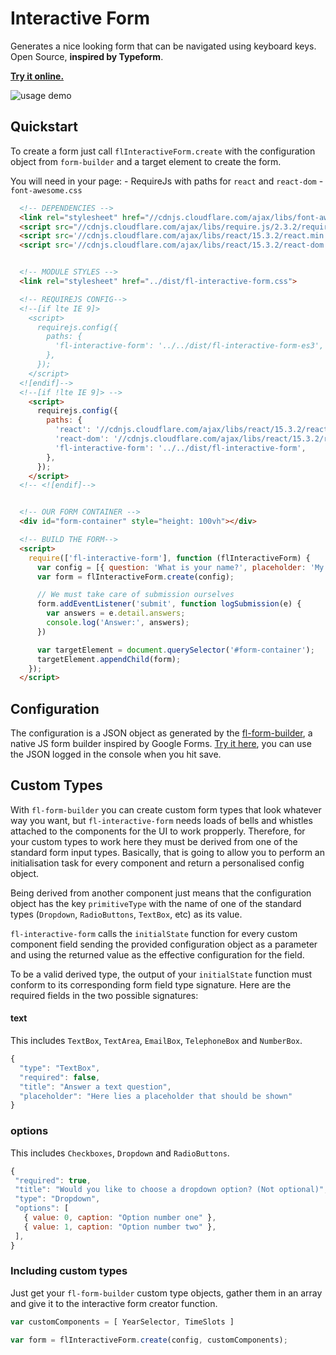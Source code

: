 # Interactive Form

Generates a nice looking form that can be navigated using keyboard keys. Open Source, **inspired by Typeform**.

[**Try it online.**](https://fourlabsldn.github.io/fl-interactive-form/examples/all_field_types/index.html)

![usage demo](https://fourlabsldn.github.io/fl-interactive-form/examples/usage-demo.gif)

## Quickstart

  To create a form just call `flInteractiveForm.create` with the configuration
  object from `form-builder` and a target element to create the form.

  You will need in your page:
    - RequireJs with paths for `react` and `react-dom`
    - `font-awesome.css`

``` html
  <!-- DEPENDENCIES -->
  <link rel="stylesheet" href="//cdnjs.cloudflare.com/ajax/libs/font-awesome/4.6.3/css/font-awesome.min.css">
  <script src="//cdnjs.cloudflare.com/ajax/libs/require.js/2.3.2/require.min.js"></script>
  <script src='//cdnjs.cloudflare.com/ajax/libs/react/15.3.2/react.min.js'></script>
  <script src='//cdnjs.cloudflare.com/ajax/libs/react/15.3.2/react-dom.min.js'></script>


  <!-- MODULE STYLES -->
  <link rel="stylesheet" href="../dist/fl-interactive-form.css">

  <!-- REQUIREJS CONFIG-->
  <!--[if lte IE 9]>
    <script>
      requirejs.config({
        paths: {
          'fl-interactive-form': '../../dist/fl-interactive-form-es3',
        },
      });
    </script>
  <![endif]-->
  <!--[if !lte IE 9]> -->
    <script>
      requirejs.config({
        paths: {
          'react': '//cdnjs.cloudflare.com/ajax/libs/react/15.3.2/react.min',
          'react-dom': '//cdnjs.cloudflare.com/ajax/libs/react/15.3.2/react-dom.min',
          'fl-interactive-form': '../../dist/fl-interactive-form',
        },
      });
    </script>
  <!-- <![endif]-->


  <!-- OUR FORM CONTAINER -->
  <div id="form-container" style="height: 100vh"></div>

  <!-- BUILD THE FORM-->
  <script>
    require(['fl-interactive-form'], function (flInteractiveForm) {
      var config = [{ question: 'What is your name?', placeholder: 'My name is...', type: 'Text', }];
      var form = flInteractiveForm.create(config);

      // We must take care of submission ourselves
      form.addEventListener('submit', function logSubmission(e) {
        var answers = e.detail.answers;
        console.log('Answer:', answers);
      })

      var targetElement = document.querySelector('#form-container');
      targetElement.appendChild(form);
    });
  </script>
```

## Configuration

The configuration is a JSON object as generated by the [fl-form-builder](https://github.com/fourlabsldn/fl-form-builder), a native JS form builder inspired by Google Forms. [Try it here](https://fourlabsldn.github.io/fl-form-builder/demo/), you can use the JSON logged in the console when you hit save.


## Custom Types

With `fl-form-builder` you can create custom form types that look whatever way you want, but `fl-interactive-form` needs loads of bells and whistles attached to the components for the UI to work propperly. Therefore, for your custom types to work here they must be derived from one of the standard form input types. Basically, that is going to allow you to perform an initialisation task for every component and return a personalised config object.


Being derived from another component just means that the configuration object has the key `primitiveType` with the name of one of the standard types (`Dropdown`, `RadioButtons`, `TextBox`, etc) as its value.


`fl-interactive-form` calls the `initialState` function for every custom component field sending the provided configuration object as a parameter and using the returned value as the effective configuration for the field.


To be a valid derived type, the output of your `initialState` function must conform to its corresponding form field type signature. Here are the required fields in the two possible signatures:

#### text


This includes `TextBox`, `TextArea`, `EmailBox`, `TelephoneBox` and `NumberBox`.


``` javascript
{
  "type": "TextBox",
  "required": false,
  "title": "Answer a text question",
  "placeholder": "Here lies a placeholder that should be shown"
}
```

### options


This includes `Checkboxes`, `Dropdown` and `RadioButtons`.


``` javascript
{
 "required": true,
 "title": "Would you like to choose a dropdown option? (Not optional)",
 "type": "Dropdown",
 "options": [
   { value: 0, caption: "Option number one" },
   { value: 1, caption: "Option number two" },
 ],
}
```

### Including custom types

Just get your `fl-form-builder` custom type objects, gather them in an array and give it to the interactive form creator function.

``` javascript
var customComponents = [ YearSelector, TimeSlots ]

var form = flInteractiveForm.create(config, customComponents);
```
